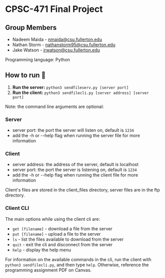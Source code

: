 # CPSC-471 Final Project

## Group Members

- Nadeem Maida - nmaida@csu.fullerton.edu
- Nathan Storm - nathanstorm95@csu.fullerton.edu
- Jake Watson  -  jrwatson@csu.fullerton.edu

Programming language: Python

## How to run :rocket:

1. **Run the server:**
   `python3 sendfileserv.py [server port]`
2. **Run the client:**
   `python3 sendfilecli.py [server address] [server port]`

Note: the command line arguments are optional:

### Server

- server port: the port the server will listen on, default is `1234`
- add the -h or --help flag when running the server file for more information

### Client

- server address: the address of the server, default is localhost
- server port: the port the server is listening on, default is `1234`
- add the -h or --help flag when running the client file for more information

Client's files are stored in the client_files directory, server files are in the ftp directory.

### Client CLI

The main options while using the client cli are:

- `get [filename]` - download a file from the server
- `put [filename]` - upload a file to the server
- `ls` - list the files available to download from the server
- `quit` - exit the cli and disconnect from the server
- `help` - display the help menu

For information on the available commands in the cli, run the client with `python3 sendfilecli.py`, and then type `help`. Otherwise, reference the programming assignment PDF on Canvas.
